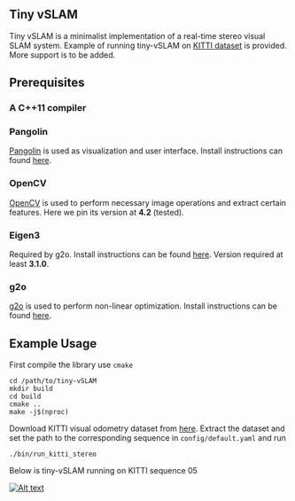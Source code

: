 ## Tiny vSLAM

Tiny vSLAM is a minimalist implementation of a real-time stereo visual SLAM system. Example of running tiny-vSLAM on [KITTI dataset](http://www.cvlibs.net/datasets/kitti/eval_odometry.php) is provided. More support is to be added. 

## Prerequisites

### A C++11 compiler

### Pangolin

[Pangolin](https://github.com/stevenlovegrove/Pangolin) is used as visualization and user interface. Install instructions can found [here](https://github.com/stevenlovegrove/Pangolin/#Dependencies).

### OpenCV

[OpenCV](https://opencv.org/) is used to perform necessary image operations and extract certain features. Here we pin its version at **4.2** (tested).

### Eigen3

Required by g2o. Install instructions can be found [here](http://eigen.tuxfamily.org/). Version required at least **3.1.0**.


### g2o

[g2o](https://github.com/RainerKuemmerle/g2o) is used to perform non-linear optimization. Install instructions can be found [here](https://github.com/RainerKuemmerle/g2o).


## Example Usage

First compile the library use ```cmake```

```
cd /path/to/tiny-vSLAM
mkdir build
cd build
cmake ..
make -j$(nproc)
```

Download KITTI visual odometry dataset from [here](http://www.cvlibs.net/datasets/kitti/eval_odometry.php). Extract the dataset and set the path to the corresponding sequence in ```config/default.yaml``` and run

```./bin/run_kitti_stereo```

Below is tiny-vSLAM running on KITTI sequence 05

[![Alt text](https://img.youtube.com/vi/7kLER7SKMXA/0.jpg)](https://youtu.be/7kLER7SKMXA)

